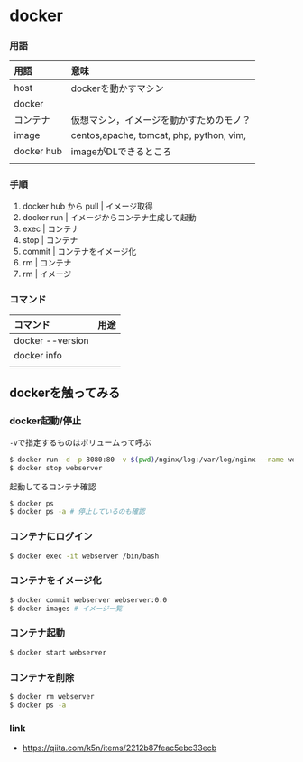 # docker 



### 用語

|用語|意味|
|:----|:----|
|host |dockerを動かすマシン | 
|docker | | 
|コンテナ |仮想マシン，イメージを動かすためのモノ？ | 
|image |centos,apache, tomcat,  php, python, vim, | 
|docker hub |imageがDLできるところ | 
| | | 

### 手順

1. docker hub から pull | イメージ取得
1. docker run | イメージからコンテナ生成して起動
1. exec | コンテナ
1. stop | コンテナ
1. commit | コンテナをイメージ化
1. rm | コンテナ
1. rm | イメージ

### コマンド

|コマンド|用途|
|:-----|:-----|
|docker --version||
|docker info||
|||


## dockerを触ってみる

### docker起動/停止

```-v```で指定するものはボリュームって呼ぶ

```bash
$ docker run -d -p 8080:80 -v $(pwd)/nginx/log:/var/log/nginx --name webserver nginx
$ docker stop webserver
```

起動してるコンテナ確認
 
```bash
$ docker ps
$ docker ps -a # 停止しているのも確認
```

### コンテナにログイン

```bash
$ docker exec -it webserver /bin/bash
```

### コンテナをイメージ化

```bash
$ docker commit webserver webserver:0.0
$ docker images # イメージ一覧
```

### コンテナ起動

```bash
$ docker start webserver
```
### コンテナを削除

```bash
$ docker rm webserver
$ docker ps -a
``` 

### link

* https://qiita.com/k5n/items/2212b87feac5ebc33ecb

